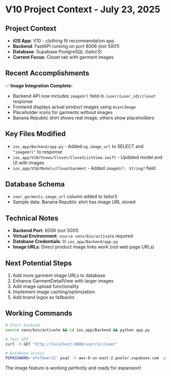 # V10 Project Context - July 23, 2025

## **Project Context**
- **iOS App**: V10 - clothing fit recommendation app
- **Backend**: FastAPI running on port 8006 (not 5001)
- **Database**: Supabase PostgreSQL (tailor3)
- **Current Focus**: Closet tab with garment images

## **Recent Accomplishments**
✅ **Image Integration Complete:**
- Backend API now includes `imageUrl` field in `/user/{user_id}/closet` response
- Frontend displays actual product images using `AsyncImage`
- Placeholder icons for garments without images
- Banana Republic shirt shows real image, others show placeholders

## **Key Files Modified**
- `ios_app/Backend/app.py` - Added `ug.image_url` to SELECT and `"imageUrl"` to response
- `ios_app/V10/Views/Closet/ClosetListView.swift` - Updated model and UI with images
- `ios_app/V10/Models/ClosetGarment` - Added `imageUrl: String?` field

## **Database Schema**
- `user_garments.image_url` column added to tailor3
- Sample data: Banana Republic shirt has image URL stored

## **Technical Notes**
- **Backend Port**: 8006 (not 5001)
- **Virtual Environment**: `source venv/bin/activate` required
- **Database Credentials**: In `ios_app/Backend/app.py`
- **Image URLs**: Direct product image links work (not web page URLs)

## **Next Potential Steps**
1. Add more garment image URLs to database
2. Enhance GarmentDetailView with larger images
3. Add image upload functionality
4. Implement image caching/optimization
5. Add brand logos as fallbacks

## **Working Commands**
```bash
# Start backend
source venv/bin/activate && cd ios_app/Backend && python app.py

# Test API
curl -X GET "http://localhost:8006/user/1/closet"

# Database access
PGPASSWORD='efvTower12' psql -h aws-0-us-east-2.pooler.supabase.com -p 6543 -U postgres.lbilxlkchzpducggkrxx -d postgres
```

The image feature is working perfectly and ready for expansion! 